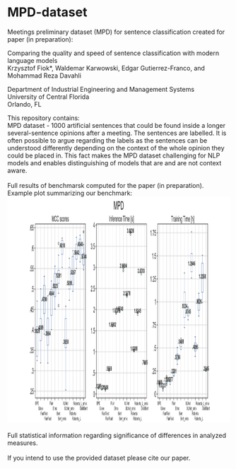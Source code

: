 # MPD-dataset
Meetings preliminary dataset (MPD) for sentence classification created for paper (in preparation): </br>

Comparing the quality and speed of sentence classification with modern language models </br>
Krzysztof Fiok*, Waldemar Karwowski, Edgar Gutierrez-Franco, and Mohammad Reza Davahli </br>

Department of Industrial Engineering and Management Systems</br>
University of Central Florida</br>
Orlando, FL</br>

This repository contains:</br>
MPD dataset - 1000 artificial sentences that could be found inside a longer several-sentence opinions after a meeting. The sentences are labelled. It is often possible to argue regarding the labels as the sentences can be understood differently depending on the context of the whole opinion they could be placed in. This fact makes the MPD dataset challenging for NLP models and enables distinguishing of models that are and are not context aware.
</br></br>
Full results of benchmarsk computed for the paper (in preparation).
Example plot summarizing our benchmark:
<img src="https://github.com/krzysztoffiok/MPD-dataset/blob/master/full%20article%20results/images/MPD_3.png" width=1280 height=512>
</br></br>
Full statistical information regarding significance of differences in analyzed measures.
</br></br>
If you intend to use the provided dataset please cite our paper.
